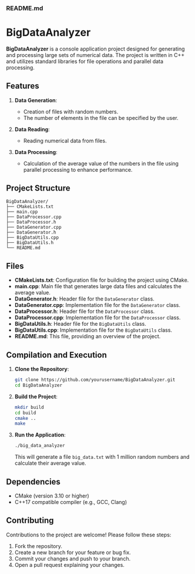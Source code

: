 ### README.md

# BigDataAnalyzer

**BigDataAnalyzer** is a console application project designed for generating and processing large sets of numerical data. The project is written in C++ and utilizes standard libraries for file operations and parallel data processing.

## Features

1. **Data Generation**:
   - Creation of files with random numbers.
   - The number of elements in the file can be specified by the user.

2. **Data Reading**:
   - Reading numerical data from files.

3. **Data Processing**:
   - Calculation of the average value of the numbers in the file using parallel processing to enhance performance.

## Project Structure

```
BigDataAnalyzer/
├── CMakeLists.txt
├── main.cpp
├── DataProcessor.cpp
├── DataProcessor.h
├── DataGenerator.cpp
├── DataGenerator.h
├── BigDataUtils.cpp
├── BigDataUtils.h
└── README.md
```

## Files

- **CMakeLists.txt**: Configuration file for building the project using CMake.
- **main.cpp**: Main file that generates large data files and calculates the average value.
- **DataGenerator.h**: Header file for the `DataGenerator` class.
- **DataGenerator.cpp**: Implementation file for the `DataGenerator` class.
- **DataProcessor.h**: Header file for the `DataProcessor` class.
- **DataProcessor.cpp**: Implementation file for the `DataProcessor` class.
- **BigDataUtils.h**: Header file for the `BigDataUtils` class.
- **BigDataUtils.cpp**: Implementation file for the `BigDataUtils` class.
- **README.md**: This file, providing an overview of the project.

## Compilation and Execution

1. **Clone the Repository**:
   ```sh
   git clone https://github.com/yourusername/BigDataAnalyzer.git
   cd BigDataAnalyzer
   ```

2. **Build the Project**:
   ```sh
   mkdir build
   cd build
   cmake ..
   make
   ```

3. **Run the Application**:
   ```sh
   ./big_data_analyzer
   ```

   This will generate a file `big_data.txt` with 1 million random numbers and calculate their average value.

## Dependencies

- CMake (version 3.10 or higher)
- C++17 compatible compiler (e.g., GCC, Clang)

## Contributing

Contributions to the project are welcome! Please follow these steps:

1. Fork the repository.
2. Create a new branch for your feature or bug fix.
3. Commit your changes and push to your branch.
4. Open a pull request explaining your changes.
